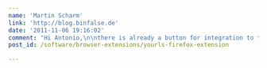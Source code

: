 ```yaml
---
name: 'Martin Scharm'
link: 'http://blog.binfalse.de'
date: '2011-11-06 19:16:02'
comment: "Hi Antonio,\n\nthere is already a button for integration to the toolbar, see figure 1 of this article. If you need help to integrate it feel free to <a href=\"{{ site.url }}/contact/\" rel=\"nofollow\">ping me</a>.\nI like the idea of a key-shortcut, maybe I'll implement it in the next version.\n\nThanks a lot,\nMartin"
post_id: /software/browser-extensions/yourls-firefox-extension

---
```



